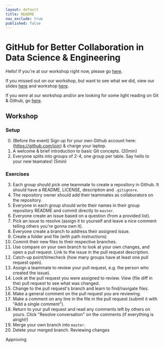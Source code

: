 ```yaml
---
layout: default
title: README
nav_exclude: true
published: false
---
```


# GitHub for Better Collaboration in Data Science & Engineering

Hello! If you're at our workshop right now, please go [here](#Workshop).

If you missed out on our workshop, but want to see what we did, view our slides [here](/slides) and workshop [here](#Workshop).

If you *were* at our workshop and/or are looking for some light reading on Git & Github, go [here](DOCS.md).

## Workshop

### Setup

0. (Before the event) Sign up for your own Github account here: (https://github.com/join) & charge your laptop.
1. A welcome & brief introduction to basic Git concepts. (20min)
2. Everyone splits into groups of 2-4, one group per table. Say hello to your new teamates! (5min)

### Exercises

3. Each group should pick one teammate to create a repository in Github. It should have a README, LICENSE, description and `.gitignore`.
4. The repository owner should add their teammates as collaborators on the repository.
5. Everyone in each group should write their names in their group repository README and commit directly to `master`.
6. Everyone create an issue based on a question (from a provided list).
7. Pick an issue to resolve (assign it to yourself and leave a nice comment telling others you're gonna own it).
8. Everyone create a branch to address their assigned issue.
9. Create a folder and file (with path instructions)
10. Commit their new files to their respective branches.
11. Use compare on your own branch to look at your own changes, and open a pull request. Link to the issue in the pull request description.
12. Catch-up point/timecheck (how many groups have at least one pull request open).
13. Assign a teammate to review your pull request, e.g. the person who created the issue).
14. Look at the pull request you were assigned to review. View (file diff in the) pull request to see what was changed.
15. Change to the pull request's branch and learn to find/navigate files.
16. Make a general comment on the pull request you are reviewing.
17. Make a comment on any line in the file in the pull request (submit it with "Add a single comment").
18. Return to your pull request and read any comments left by others on yours. Click "Resolve conversation" on the comments (if everything is alright!)
19. Merge your own branch into `master`.
20. Delete your merged branch.
Reviewing changes

Approving
